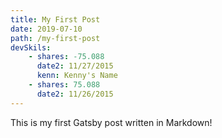 ```yaml
---
title: My First Post
date: 2019-07-10
path: /my-first-post
devSkils: 
    - shares: -75.088
      date2: 11/27/2015
      kenn: Kenny's Name
    - shares: 75.088
      date2: 11/26/2015
---
```

This is my first Gatsby post written in Markdown!